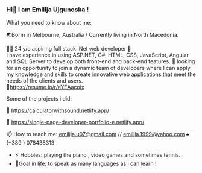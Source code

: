 ### Hi👋 I am Emilija Ujgunoska ! 

What you need to know about me:

🌏Borm in Melbourne, Australia / Currently living in North Macedonia.

👩‍💻 24 y/o aspiring full stack .Net web developer 🌿  
I have experience in using ASP.NET, C#, HTML, CSS, JavaScript, Angular and SQL Server to develop both front-end and back-end features.
👯  looking for an opportunity to join a dynamic team of developers where I can apply my knowledge and skills to create innovative web applications that meet the needs of the clients and users.  
🔗https://resume.io/r/eYEAacoix

Some of the projects i did:

🔗 https://calculatorwithsound.netlify.app/

🔗 https://single-page-developer-portfolio-e.netlify.app/

📫 How to reach me: emilija.u07@gmail.com // emilija.1999@yahoo.com
♠ (+389 ) 078438313



- ⚡ Hobbies: playing the piano , video games and sometimes tennis.
- 🎯Goal in life: to speak as many languages as i can learn !
